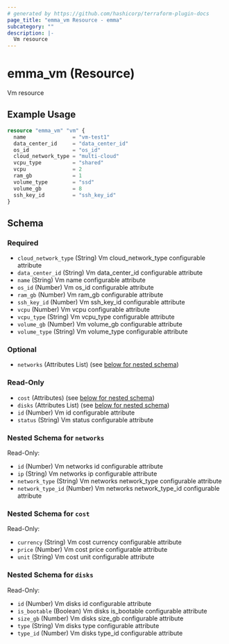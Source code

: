 ```yaml
---
# generated by https://github.com/hashicorp/terraform-plugin-docs
page_title: "emma_vm Resource - emma"
subcategory: ""
description: |-
  Vm resource
---
```


# emma_vm (Resource)

Vm resource

## Example Usage

```terraform
resource "emma_vm" "vm" {
  name               = "vm-test1"
  data_center_id     = "data_center_id"
  os_id              = "os_id"
  cloud_network_type = "multi-cloud"
  vcpu_type          = "shared"
  vcpu               = 2
  ram_gb             = 1
  volume_type        = "ssd"
  volume_gb          = 8
  ssh_key_id         = "ssh_key_id"
}
```

<!-- schema generated by tfplugindocs -->
## Schema

### Required

- `cloud_network_type` (String) Vm cloud_network_type configurable attribute
- `data_center_id` (String) Vm data_center_id configurable attribute
- `name` (String) Vm name configurable attribute
- `os_id` (Number) Vm os_id configurable attribute
- `ram_gb` (Number) Vm ram_gb configurable attribute
- `ssh_key_id` (Number) Vm ssh_key_id configurable attribute
- `vcpu` (Number) Vm vcpu configurable attribute
- `vcpu_type` (String) Vm vcpu_type configurable attribute
- `volume_gb` (Number) Vm volume_gb configurable attribute
- `volume_type` (String) Vm volume_type configurable attribute

### Optional

- `networks` (Attributes List) (see [below for nested schema](#nestedatt--networks))

### Read-Only

- `cost` (Attributes) (see [below for nested schema](#nestedatt--cost))
- `disks` (Attributes List) (see [below for nested schema](#nestedatt--disks))
- `id` (Number) Vm id configurable attribute
- `status` (String) Vm status configurable attribute

<a id="nestedatt--networks"></a>
### Nested Schema for `networks`

Read-Only:

- `id` (Number) Vm networks id configurable attribute
- `ip` (String) Vm networks ip configurable attribute
- `network_type` (String) Vm networks network_type configurable attribute
- `network_type_id` (Number) Vm networks network_type_id configurable attribute


<a id="nestedatt--cost"></a>
### Nested Schema for `cost`

Read-Only:

- `currency` (String) Vm cost currency configurable attribute
- `price` (Number) Vm cost price configurable attribute
- `unit` (String) Vm cost unit configurable attribute


<a id="nestedatt--disks"></a>
### Nested Schema for `disks`

Read-Only:

- `id` (Number) Vm disks id configurable attribute
- `is_bootable` (Boolean) Vm disks is_bootable configurable attribute
- `size_gb` (Number) Vm disks size_gb configurable attribute
- `type` (String) Vm disks type configurable attribute
- `type_id` (Number) Vm disks type_id configurable attribute
